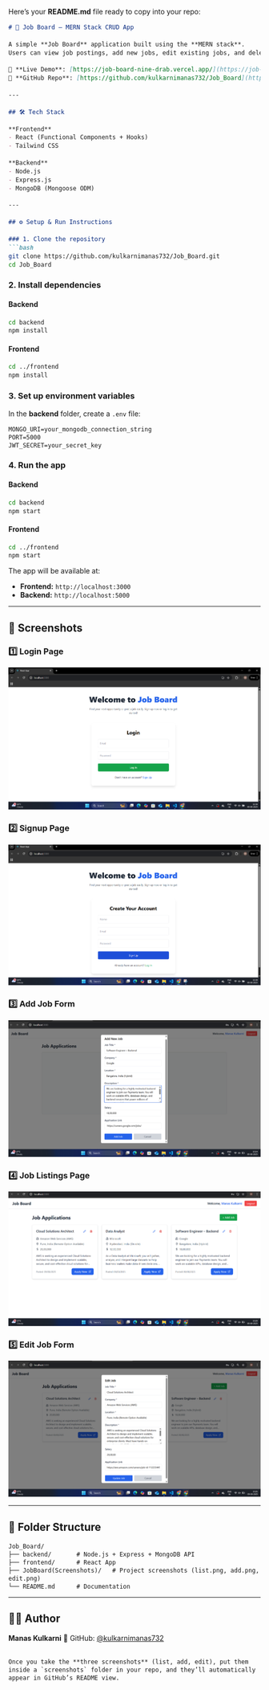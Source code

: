 Here’s your **README.md** file ready to copy into your repo:

````markdown
# 📌 Job Board – MERN Stack CRUD App

A simple **Job Board** application built using the **MERN stack**.  
Users can view job postings, add new jobs, edit existing jobs, and delete jobs.

🔗 **Live Demo**: [https://job-board-nine-drab.vercel.app/](https://job-board-nine-drab.vercel.app/)  
📂 **GitHub Repo**: [https://github.com/kulkarnimanas732/Job_Board](https://github.com/kulkarnimanas732/Job_Board)

---

## 🛠 Tech Stack

**Frontend**
- React (Functional Components + Hooks)
- Tailwind CSS

**Backend**
- Node.js
- Express.js
- MongoDB (Mongoose ODM)

---

## ⚙️ Setup & Run Instructions

### 1. Clone the repository
```bash
git clone https://github.com/kulkarnimanas732/Job_Board.git
cd Job_Board
````

### 2. Install dependencies

#### Backend

```bash
cd backend
npm install
```

#### Frontend

```bash
cd ../frontend
npm install
```

### 3. Set up environment variables

In the **backend** folder, create a `.env` file:

```env
MONGO_URI=your_mongodb_connection_string
PORT=5000
JWT_SECRET=your_secret_key
```

### 4. Run the app

#### Backend

```bash
cd backend
npm start
```

#### Frontend

```bash
cd ../frontend
npm start
```

The app will be available at:

* **Frontend:** `http://localhost:3000`
* **Backend:** `http://localhost:5000`

---

## 📸 Screenshots

### 1️⃣ Login Page
![Login](JobBoard/Login.png)

### 2️⃣ Signup Page
![Signup](JobBoard/Signup.png)

### 3️⃣ Add Job Form
![Add Job](JobBoard/Add.png)

### 4️⃣  Job Listings Page
![Job Listings](JobBoard/List.png)

### 5️⃣ Edit Job Form
![Edit Job](JobBoard/edit.png)

---


## 📂 Folder Structure

```
Job_Board/
├── backend/       # Node.js + Express + MongoDB API
├── frontend/      # React App
├── JobBoard(Screenshots)/   # Project screenshots (list.png, add.png, edit.png)
└── README.md      # Documentation
```

---

## 👨‍💻 Author

**Manas Kulkarni**
🔗 GitHub: [@kulkarnimanas732](https://github.com/kulkarnimanas732)

```

Once you take the **three screenshots** (list, add, edit), put them inside a `screenshots` folder in your repo, and they’ll automatically appear in GitHub’s README view.
```
